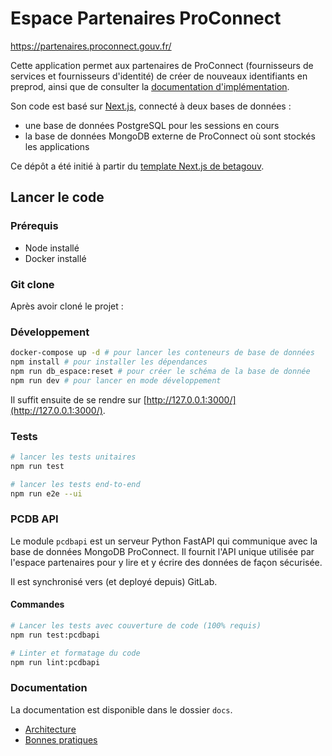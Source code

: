 # Espace Partenaires ProConnect

https://partenaires.proconnect.gouv.fr/

Cette application permet aux partenaires de ProConnect (fournisseurs de services et fournisseurs d'identité) de créer de nouveaux identifiants en preprod, ainsi que de consulter la [documentation d'implémentation](https://partenaires.proconnect.gouv.fr/docs).

Son code est basé sur [Next.js](https://nextjs.org/), connecté à deux bases de données :

- une base de données PostgreSQL pour les sessions en cours
- la base de données MongoDB externe de ProConnect où sont stockés les applications

Ce dépôt a été initié à partir du [template Next.js de betagouv](https://github.com/betagouv/template-nextjs).

## Lancer le code

### Prérequis

- Node installé
- Docker installé

### Git clone

Après avoir cloné le projet :

### Développement

```bash
docker-compose up -d # pour lancer les conteneurs de base de données
npm install # pour installer les dépendances
npm run db_espace:reset # pour créer le schéma de la base de donnée
npm run dev # pour lancer en mode développement
```

Il suffit ensuite de se rendre sur [http://127.0.0.1:3000/](http://127.0.0.1:3000/).

### Tests

```bash
# lancer les tests unitaires
npm run test

# lancer les tests end-to-end
npm run e2e --ui
```

### PCDB API

Le module `pcdbapi` est un serveur Python FastAPI qui communique avec la base de données
MongoDB ProConnect. Il fournit l'API unique utilisée par l'espace partenaires pour y lire
et y écrire des données de façon sécurisée.

Il est synchronisé vers (et deployé depuis) GitLab.

#### Commandes

```bash
# Lancer les tests avec couverture de code (100% requis)
npm run test:pcdbapi

# Linter et formatage du code
npm run lint:pcdbapi

```

### Documentation

La documentation est disponible dans le dossier `docs`.

- [Architecture](docs/architecture.md)
- [Bonnes pratiques](/docs/best-practices.md)
